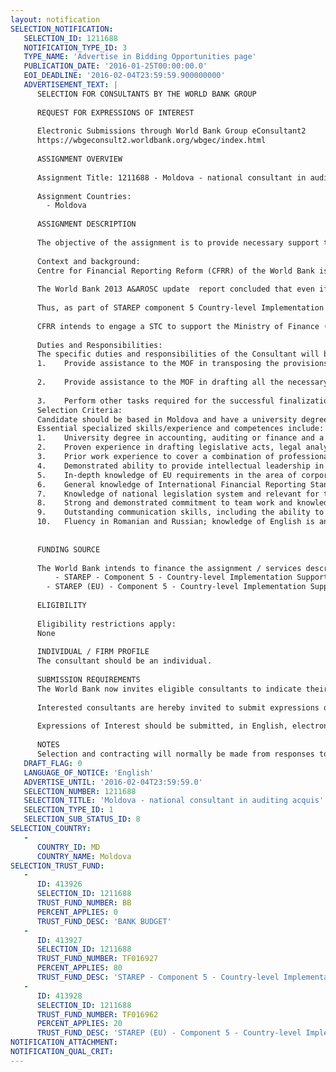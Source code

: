 ```yaml
---
layout: notification
SELECTION_NOTIFICATION: 
   SELECTION_ID: 1211688
   NOTIFICATION_TYPE_ID: 3
   TYPE_NAME: 'Advertise in Bidding Opportunities page'
   PUBLICATION_DATE: '2016-01-25T00:00:00.0'
   EOI_DEADLINE: '2016-02-04T23:59:59.900000000'
   ADVERTISEMENT_TEXT: |
      SELECTION FOR CONSULTANTS BY THE WORLD BANK GROUP
      
      REQUEST FOR EXPRESSIONS OF INTEREST
      
      Electronic Submissions through World Bank Group eConsultant2
      https://wbgeconsult2.worldbank.org/wbgec/index.html
      
      ASSIGNMENT OVERVIEW
      
      Assignment Title: 1211688 - Moldova - national consultant in auditing acquis
      
      Assignment Countries:
        - Moldova
      
      ASSIGNMENT DESCRIPTION
      
      The objective of the assignment is to provide necessary support to the Ministry of Finance (MOF) in transposing the provisions of the EU acquis communautaire in the field of corporate financial reporting in the national law, and to assist the MOF in the process of coordinating the draft Law on Auditing to be presented to the Government and Parliament.
      
      Context and background:
      Centre for Financial Reporting Reform (CFRR) of the World Bank is implementing a major regional TA program, STAREP . Strengthening Auditing and Reporting in the Countries of the Eastern Partnership (STAREP) is a regional program aimed at creating a transparent policy environment and effective institutional framework for corporate reporting within the countries that make up the EUs Eastern Partnership: Armenia, Azerbaijan, Belarus, Georgia, Moldova and Ukraine. STAREP builds on the analysis and recommendations of the A&A ROSC program. STAREPs Component 5 Country-level Implementation Support provides valuable complementarity to country-specific initiatives. Tailored to individual country needs activities include providing help desk and ad-hoc advisory services to Governments, advice and support in developing national activities, as well as implementation support and complementary activities to ongoing national projects. 
      
      The World Bank 2013 A&AROSC update  report concluded that even if there has been significant progress during the last years to improve the statutory framework for accounting and auditing, implementation and enforcement of these reforms has been hampered by major capacity and resource constraints. 
      
      Thus, as part of STAREP component 5 Country-level Implementation Support technical assistance will be provided to the Ministry of Finance of the Republic of Moldova to help in transposing the requirements of the Directive 2013/34/EC  into new Accounting Law. According to the provisions of the signed MD-EU Association Agreement the EU acquis communautaire in the area of corporate financial reporting should be transposed and enforced by September 1, 2017.
      
      CFRR intends to engage a STC to support the Ministry of Finance (MOF) in transposing the provisions of the EU acquis communautaire in the field of corporate financial reporting in the national law, and to assist the MOF in the process of coordinating the draft Law on Auditing to be presented to the Government and Parliament.
      
      Duties and Responsibilities:
      The specific duties and responsibilities of the Consultant will be agreed with the Task Team Leader and MOFs representative. The main areas to which s/he will contribute under this assignment are listed below: 
      1.	Provide assistance to the MOF in transposing the provisions of the EU acquis communautaire in the field of corporate financial reporting in the national law in line with the Concept on key policy areas for new accounting and auditing legislation, developed by the MOF ;
      
      2.	Provide assistance to the MOF in drafting all the necessary documents that would explain the background of the requirements on the basis of EU acquis and relevant for auditing legislation to all relevant stakeholders, including other ministries, departments and organizations involved in the coordination process, as well as to be presented at the Government and Parliament;
      
      3.	Perform other tasks required for the successful finalization of the assignment.
      Selection Criteria:
      Candidate should be based in Moldova and have a university degree or equivalent in accounting, auditing or finance, with a minimum of 10 year experience. The successful candidate will have a strong understanding of the EU requirements in the area of corporate financial reporting and should have practical experience in drafting legislative acts, legal analysis and/or assessments in the area of corporate sector financial reporting. The candidate should have demonstrated ability to deal with analytical, research and strategic work, have very good interpersonal skills with the ability to work independently to accomplish the set tasks. S/he should have a well-developed ability to communicate verbally and prepare written reports. 
      Essential specialized skills/experience and competences include:
      1.	University degree in accounting, auditing or finance and a minimum of 10 years of relevant professional experience in the field of corporate sector financial reporting. Professional accounting qualifications and/or PhD would be an advantage;
      2.	Proven experience in drafting legislative acts, legal analysis and assessments in the area of corporate sector financial reporting;
      3.	Prior work experience to cover a combination of professional practice and related activities, at national, and international level, complemented by a demonstrated ability to apply such experience in World Bank partner countries;
      4.	Demonstrated ability to provide intellectual leadership in the field of corporate sector financial reporting;
      5.	In-depth knowledge of EU requirements in the area of corporate financial reporting;
      6.	General knowledge of International Financial Reporting Standards and International Standards on Auditing;
      7.	Knowledge of national legislation system and relevant for this assignment legal acts;
      8.	Strong and demonstrated commitment to team work and knowledge sharing;
      9.	Outstanding communication skills, including the ability to speak articulately and persuasively, and write concisely;
      10.	Fluency in Romanian and Russian; knowledge of English is an asset. 
      
      
      FUNDING SOURCE
      
      The World Bank intends to finance the assignment / services described below under the following trust fund(s):
          - STAREP - Component 5 - Country-level Implementation Support
        - STAREP (EU) - Component 5 - Country-level Implementation Support
      
      ELIGIBILITY
      
      Eligibility restrictions apply:
      None
      
      INDIVIDUAL / FIRM PROFILE
      The consultant should be an individual. 
      
      SUBMISSION REQUIREMENTS
      The World Bank now invites eligible consultants to indicate their interest in providing the services.  Interested consultants must provide information indicating that they are qualified to perform the services (brochures, description of similar assignments, experience in similar conditions, availability of appropriate skills among staff, etc.).  Please note that the total size of all attachments should be less than 5MB. The submission deadline is by COB February 4, 2016. 
      
      Interested consultants are hereby invited to submit expressions of interest.
      
      Expressions of Interest should be submitted, in English, electronically through World Bank Group eConsultant2 (https://wbgeconsult2.worldbank.org/wbgec/index.html)
      
      NOTES
      Selection and contracting will normally be made from responses to this notification.  The consultant will be selected from a shortlist, subject to availability of funding.
   DRAFT_FLAG: 0
   LANGUAGE_OF_NOTICE: 'English'
   ADVERTISE_UNTIL: '2016-02-04T23:59:59.0'
   SELECTION_NUMBER: 1211688
   SELECTION_TITLE: 'Moldova - national consultant in auditing acquis'
   SELECTION_TYPE_ID: 1
   SELECTION_SUB_STATUS_ID: 8
SELECTION_COUNTRY: 
   - 
      COUNTRY_ID: MD
      COUNTRY_NAME: Moldova
SELECTION_TRUST_FUND: 
   - 
      ID: 413926
      SELECTION_ID: 1211688
      TRUST_FUND_NUMBER: BB
      PERCENT_APPLIES: 0
      TRUST_FUND_DESC: 'BANK BUDGET'
   - 
      ID: 413927
      SELECTION_ID: 1211688
      TRUST_FUND_NUMBER: TF016927
      PERCENT_APPLIES: 80
      TRUST_FUND_DESC: 'STAREP - Component 5 - Country-level Implementation Support'
   - 
      ID: 413928
      SELECTION_ID: 1211688
      TRUST_FUND_NUMBER: TF016962
      PERCENT_APPLIES: 20
      TRUST_FUND_DESC: 'STAREP (EU) - Component 5 - Country-level Implementation Support'
NOTIFICATION_ATTACHMENT: 
NOTIFICATION_QUAL_CRIT: 
---
```

